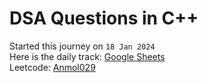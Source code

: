 <h1>DSA Questions in C++</h1>
<p>Started this journey on <code>18 Jan 2024</code>
  <br>
Here is the daily track: <a href = "https://docs.google.com/spreadsheets/d/1DooCuSHjbaSxqswdUFEU9HyfU-0UQCZL3DKgEN2R0Dc/edit#gid=0" target="_blank"> Google Sheets</a>
  <br>
Leetcode: <a href = "https://leetcode.com/anmol029/">Anmol029</a>
</p>
